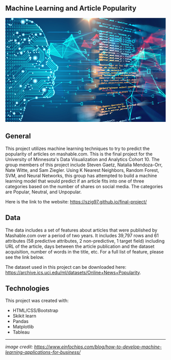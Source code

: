 ## Machine Learning and Article Popularity

<img src="https://github.com/sgaetz1/expert-couscous/blob/main/graphics/machine_learning.jpg" alt="machine learning">

## General
This project utilizes machine learning techniques to try to predict the popularity of articles on mashable.com. This is the final project for the University of Minnesota's Data Visualization and Analytics Cohort 10. The group members of this project include Steven Gaetz, Natalia Mendoza-Orr, Nate Witte, and Sam Ziegler. Using K Nearest Neighbors, Random Forest, SVM, and Neural Networks, this group has attempted to build a machine learning model that would predict if an article fits into one of three categories based on the number of shares on social media. The categories are Popular, Neutral, and Unpopular.

Here is the link to the website: https://szig97.github.io/final-project/

## Data
The data includes a set of features about articles that were published by Mashable.com over a period of two years. It includes 39,797 rows and  61 attributes (58 predictive attributes, 2 non-predictive, 1 target field) including URL of the article, days between the article publication and the dataset acquisition, number of words in the title, etc. For a full list of feature, please see the link below.

The dataset used in this project can be downloaded here: https://archive.ics.uci.edu/ml/datasets/Online+News+Popularity.

## Technologies
This project was created with:
* HTML/CSS/Bootstrap
* Skikit learn
* Pandas
* Matplotlib
* Tableau

---
*image credit: https://www.einfochips.com/blog/how-to-develop-machine-learning-applications-for-business/*
